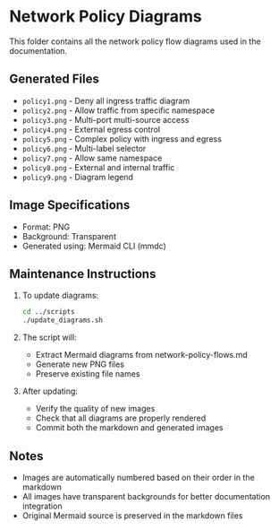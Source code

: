 # Network Policy Diagrams

This folder contains all the network policy flow diagrams used in the documentation.

## Generated Files
- `policy1.png` - Deny all ingress traffic diagram
- `policy2.png` - Allow traffic from specific namespace
- `policy3.png` - Multi-port multi-source access
- `policy4.png` - External egress control
- `policy5.png` - Complex policy with ingress and egress
- `policy6.png` - Multi-label selector
- `policy7.png` - Allow same namespace
- `policy8.png` - External and internal traffic
- `policy9.png` - Diagram legend

## Image Specifications
- Format: PNG
- Background: Transparent
- Generated using: Mermaid CLI (mmdc)

## Maintenance Instructions
1. To update diagrams:
   ```bash
   cd ../scripts
   ./update_diagrams.sh
   ```

2. The script will:
   - Extract Mermaid diagrams from network-policy-flows.md
   - Generate new PNG files
   - Preserve existing file names

3. After updating:
   - Verify the quality of new images
   - Check that all diagrams are properly rendered
   - Commit both the markdown and generated images

## Notes
- Images are automatically numbered based on their order in the markdown
- All images have transparent backgrounds for better documentation integration
- Original Mermaid source is preserved in the markdown files

